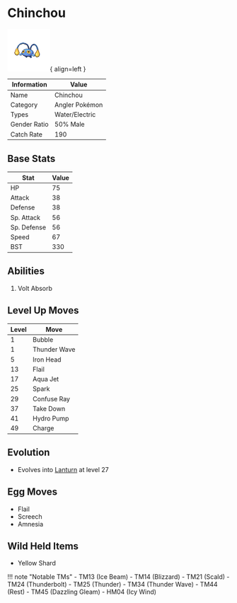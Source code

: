 # Chinchou

![Chinchou](../images/pokemon/170.png){ align=left }

| Information | Value |
|------------|--------|
| Name | Chinchou |
| Category | Angler Pokémon |
| Types | Water/Electric |
| Gender Ratio | 50% Male |
| Catch Rate | 190 |

## Base Stats

| Stat | Value |
|------|-------|
| HP | 75 |
| Attack | 38 |
| Defense | 38 |
| Sp. Attack | 56 |
| Sp. Defense | 56 |
| Speed | 67 |
| BST | 330 |

## Abilities
1. Volt Absorb

## Level Up Moves
| Level | Move |
|-------|------|
| 1 | Bubble |
| 1 | Thunder Wave |
| 5 | Iron Head |
| 13 | Flail |
| 17 | Aqua Jet |
| 25 | Spark |
| 29 | Confuse Ray |
| 37 | Take Down |
| 41 | Hydro Pump |
| 49 | Charge |

## Evolution
- Evolves into [Lanturn](171-lanturn.md) at level 27

## Egg Moves
- Flail
- Screech
- Amnesia

## Wild Held Items
- Yellow Shard

!!! note "Notable TMs"
    - TM13 (Ice Beam)
    - TM14 (Blizzard)
    - TM21 (Scald)
    - TM24 (Thunderbolt)
    - TM25 (Thunder)
    - TM34 (Thunder Wave)
    - TM44 (Rest)
    - TM45 (Dazzling Gleam)
    - HM04 (Icy Wind)
